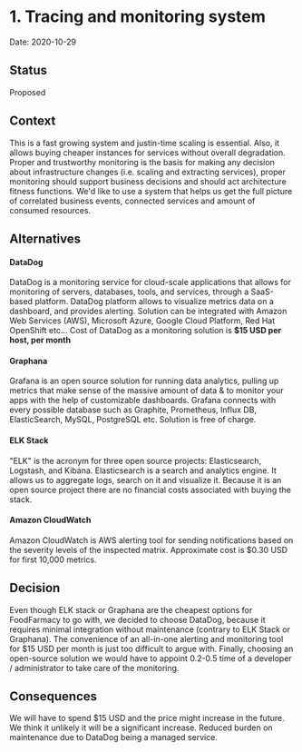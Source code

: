 # 1. Tracing and monitoring system

Date: 2020-10-29

## Status

Proposed

## Context
This is a fast growing system and justin-time scaling is essential. Also, it allows buying cheaper instances for services without overall degradation.
Proper and trustworthy monitoring is the basis for making any decision about infrastructure changes (i.e. scaling and extracting services), proper monitoring should support business decisions and should act architecture fitness functions.
We'd like to use a system that helps us get the full picture of correlated business events, connected services and amount of consumed resources.

## Alternatives

#### DataDog

DataDog is a monitoring service for cloud-scale applications that allows for monitoring of servers, databases, tools, and services, through a SaaS-based platform.
DataDog platform allows to visualize metrics data on a dashboard, and provides alerting. Solution can be integrated with Amazon Web Services (AWS), Microsoft Azure, Google Cloud Platform, Red Hat OpenShift etc… Cost of DataDog as a monitoring solution is **$15 USD per host, per month**

#### Graphana

Grafana is an open source solution for running data analytics, pulling up metrics that make sense of the massive amount of data & to monitor your apps with the help of customizable dashboards. Grafana connects with every possible database such as Graphite, Prometheus, Influx DB, ElasticSearch, MySQL, PostgreSQL etc. Solution is free of charge.

#### ELK Stack

"ELK" is the acronym for three open source projects: Elasticsearch, Logstash, and Kibana. Elasticsearch is a search and analytics engine. It allows us to aggregate logs, search on it and visualize it. Because it is an open source project there are no financial costs associated with buying the stack.

#### Amazon CloudWatch

Amazon CloudWatch is AWS alerting tool for sending notifications based on the severity levels of the inspected matrix. Approximate cost is $0.30 USD for first 10,000 metrics.

## Decision

Even though ELK stack or Graphana are the cheapest options for FoodFarmacy to go with, we decided to choose DataDog, because it requires minimal integration without maintenance (contrary to ELK Stack or Graphana). The convenience of an all-in-one alerting and monitoring tool for $15 USD per month is just too difficult to argue with. Finally, choosing an open-source solution we would have to appoint 0.2-0.5 time of a developer / administrator to take care of the monitoring.

## Consequences
We will have to spend $15 USD and the price might increase in the future. We think it unlikely it will be a significant increase. Reduced burden on maintenance due to DataDog being a managed service.
